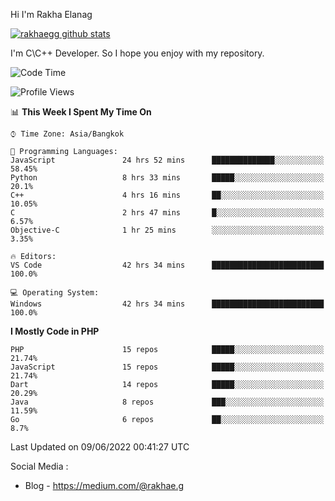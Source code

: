 Hi I'm Rakha Elanag


[![rakhaegg github stats](https://github-readme-stats.vercel.app/api?username=rakhaegg)](https://github.com/rakhaegg/rakhaegg)

I'm C\C++ Developer. So I hope you enjoy with my repository. 



<!--START_SECTION:waka-->
![Code Time](http://img.shields.io/badge/Code%20Time-0%20secs-blue)

![Profile Views](http://img.shields.io/badge/Profile%20Views-0-blue)

📊 **This Week I Spent My Time On** 

```text
⌚︎ Time Zone: Asia/Bangkok

💬 Programming Languages: 
JavaScript               24 hrs 52 mins      ██████████████░░░░░░░░░░░   58.45% 
Python                   8 hrs 33 mins       █████░░░░░░░░░░░░░░░░░░░░   20.1% 
C++                      4 hrs 16 mins       ██░░░░░░░░░░░░░░░░░░░░░░░   10.05% 
C                        2 hrs 47 mins       █░░░░░░░░░░░░░░░░░░░░░░░░   6.57% 
Objective-C              1 hr 25 mins        ░░░░░░░░░░░░░░░░░░░░░░░░░   3.35%

🔥 Editors: 
VS Code                  42 hrs 34 mins      █████████████████████████   100.0%

💻 Operating System: 
Windows                  42 hrs 34 mins      █████████████████████████   100.0%

```

**I Mostly Code in PHP** 

```text
PHP                      15 repos            █████░░░░░░░░░░░░░░░░░░░░   21.74% 
JavaScript               15 repos            █████░░░░░░░░░░░░░░░░░░░░   21.74% 
Dart                     14 repos            █████░░░░░░░░░░░░░░░░░░░░   20.29% 
Java                     8 repos             ███░░░░░░░░░░░░░░░░░░░░░░   11.59% 
Go                       6 repos             ██░░░░░░░░░░░░░░░░░░░░░░░   8.7%

```



 Last Updated on 09/06/2022 00:41:27 UTC
<!--END_SECTION:waka-->

Social Media : 
- Blog - https://medium.com/@rakhae.g
